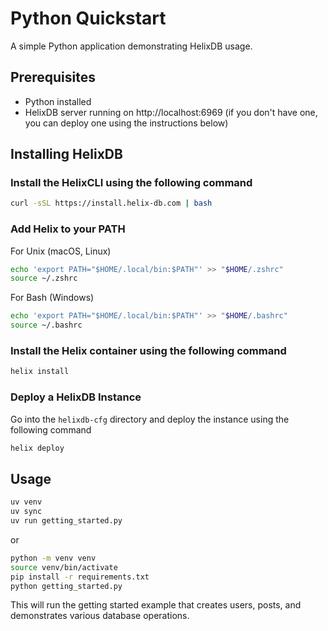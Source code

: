 # Python Quickstart

A simple Python application demonstrating HelixDB usage.

## Prerequisites

- Python installed
- HelixDB server running on http://localhost:6969 (if you don't have one, you can deploy one using the instructions below)

## Installing HelixDB

### Install the HelixCLI using the following command

```bash
curl -sSL https://install.helix-db.com | bash
```
### Add Helix to your PATH

For Unix (macOS, Linux)
```bash
echo 'export PATH="$HOME/.local/bin:$PATH"' >> "$HOME/.zshrc"
source ~/.zshrc
```

For Bash (Windows)
```bash Bash (Windows)
echo 'export PATH="$HOME/.local/bin:$PATH"' >> "$HOME/.bashrc"
source ~/.bashrc
```
### Install the Helix container using the following command

```bash
helix install
```

### Deploy a HelixDB Instance
Go into the `helixdb-cfg` directory and deploy the instance using the following command
```bash
helix deploy
```

## Usage

```bash
uv venv
uv sync
uv run getting_started.py
```

or 

```bash
python -m venv venv
source venv/bin/activate
pip install -r requirements.txt
python getting_started.py
```

This will run the getting started example that creates users, posts, and demonstrates various database operations.